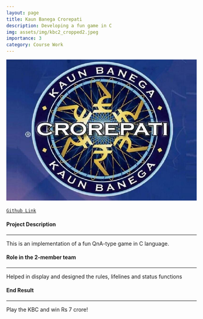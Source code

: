 ```yaml
---
layout: page
title: Kaun Banega Crorepati
description: Developing a fun game in C
img: assets/img/kbc2_cropped2.jpeg
importance: 3
category: Course Work
---
```


![KBC](/assets/img/kbc2_cropped2.jpeg "KBC")

[`Github Link`](https://github.com/utkarshyashvardhan11/KBC-Game)

#### Project Description
---
This is an implementation of a fun QnA-type game in C language.

#### Role in the 2-member team
---
Helped in display and designed the rules, lifelines and status functions

#### End Result
---
Play the KBC and win Rs 7 crore!